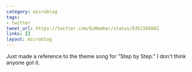 ```yaml
---
category: microblog
tags:
- twitter
tweet_url: https://twitter.com/ExMember/status/8352165082
links: []
layout: microblog
---
```

Just made a reference to the theme song for "Step by Step." I don't think anyone got it.
